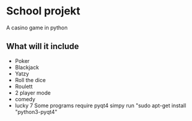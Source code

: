 # School projekt
A casino game in python

## What will it include
- Poker
- Blackjack
- Yatzy
- Roll the dice
- Roulett
- 2 player mode
- comedy
- lucky 7
Some programs require pyqt4
simpy run "sudo apt-get install "python3-pyqt4"
